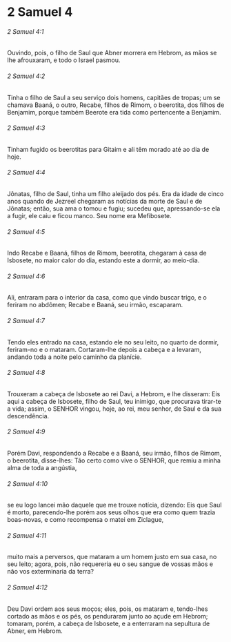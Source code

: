 # 2 Samuel 4

###### 2 Samuel 4:1

Ouvindo, pois, o filho de Saul que Abner morrera em Hebrom, as mãos se lhe afrouxaram, e todo o Israel pasmou.

###### 2 Samuel 4:2

Tinha o filho de Saul a seu serviço dois homens, capitães de tropas; um se chamava Baaná, o outro, Recabe, filhos de Rimom, o beerotita, dos filhos de Benjamim, porque também Beerote era tida como pertencente a Benjamim.

###### 2 Samuel 4:3

Tinham fugido os beerotitas para Gitaim e ali têm morado até ao dia de hoje.

###### 2 Samuel 4:4

Jônatas, filho de Saul, tinha um filho aleijado dos pés. Era da idade de cinco anos quando de Jezreel chegaram as notícias da morte de Saul e de Jônatas; então, sua ama o tomou e fugiu; sucedeu que, apressando-se ela a fugir, ele caiu e ficou manco. Seu nome era Mefibosete.

###### 2 Samuel 4:5

Indo Recabe e Baaná, filhos de Rimom, beerotita, chegaram à casa de Isbosete, no maior calor do dia, estando este a dormir, ao meio-dia.

###### 2 Samuel 4:6

Ali, entraram para o interior da casa, como que vindo buscar trigo, e o feriram no abdômen; Recabe e Baaná, seu irmão, escaparam.

###### 2 Samuel 4:7

Tendo eles entrado na casa, estando ele no seu leito, no quarto de dormir, feriram-no e o mataram. Cortaram-lhe depois a cabeça e a levaram, andando toda a noite pelo caminho da planície.

###### 2 Samuel 4:8

Trouxeram a cabeça de Isbosete ao rei Davi, a Hebrom, e lhe disseram: Eis aqui a cabeça de Isbosete, filho de Saul, teu inimigo, que procurava tirar-te a vida; assim, o SENHOR vingou, hoje, ao rei, meu senhor, de Saul e da sua descendência.

###### 2 Samuel 4:9

Porém Davi, respondendo a Recabe e a Baaná, seu irmão, filhos de Rimom, o beerotita, disse-lhes: Tão certo como vive o SENHOR, que remiu a minha alma de toda a angústia,

###### 2 Samuel 4:10

se eu logo lancei mão daquele que me trouxe notícia, dizendo: Eis que Saul é morto, parecendo-lhe porém aos seus olhos que era como quem trazia boas-novas, e como recompensa o matei em Ziclague,

###### 2 Samuel 4:11

muito mais a perversos, que mataram a um homem justo em sua casa, no seu leito; agora, pois, não requereria eu o seu sangue de vossas mãos e não vos exterminaria da terra?

###### 2 Samuel 4:12

Deu Davi ordem aos seus moços; eles, pois, os mataram e, tendo-lhes cortado as mãos e os pés, os penduraram junto ao açude em Hebrom; tomaram, porém, a cabeça de Isbosete, e a enterraram na sepultura de Abner, em Hebrom.

